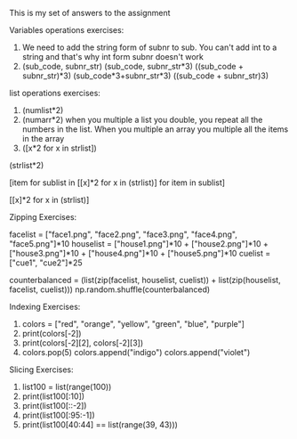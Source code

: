 This is my set of answers to the assignment

Variables operations exercises:

1. We need to add the string form of subnr to sub. You can't add int to a string and that's why int form subnr doesn't work 
2. (sub_code, subnr_str)
(sub_code, subnr_str\*3)
((sub_code + subnr_str)\*3)
(sub_code*3+subnr_str\*3)
((sub_code + subnr_str)3)


list operations exercises:

1. (numlist*2)
2. (numarr*2) when you multiple a list you double, you repeat all the numbers in the list. When you multiple an array you multiple all the items in the array 
3. ([x*2 for x in strlist])

  (strlist*2)

  [item for sublist in [[x]*2 for x in (strlist)] for item in sublist]

  [[x]*2 for x in (strlist)]


Zipping Exercises:

facelist = ["face1.png", "face2.png", "face3.png", "face4.png", "face5.png"]*10
houselist = ["house1.png"]*10 + ["house2.png"]*10 + ["house3.png"]*10 + ["house4.png"]*10 + ["house5.png"]*10
cuelist = ["cue1", "cue2"]*25

counterbalanced = (list(zip(facelist, houselist, cuelist)) + list(zip(houselist, facelist, cuelist)))
np.random.shuffle(counterbalanced)


Indexing Exercises:

1. colors = ["red", "orange", "yellow", "green", "blue", "purple"]
2. print(colors[-2])
3. print(colors[-2][2], colors[-2][3])
4. colors.pop(5)
colors.append("indigo")
colors.append("violet")


Slicing Exercises:

1. list100 = list(range(100))
2. print(list100[:10])
3. print(list100[::-2])
4. print(list100[:95:-1])
5. print(list100[40:44] == list(range(39, 43)))
